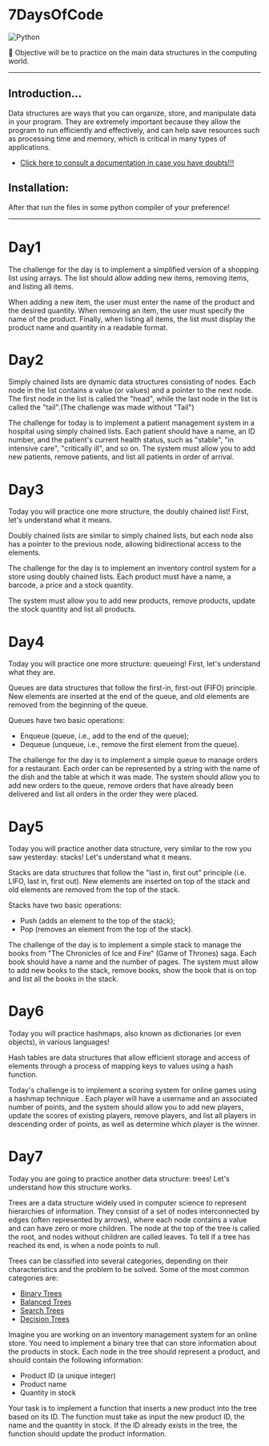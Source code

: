# 7DaysOfCode
![Python](https://img.shields.io/badge/-Python-181717?&logo=Python&logoColor=008000)

🐍 Objective will be to practice on the main data structures in the computing world.<br>

<hr>

## Introduction...
Data structures are ways that you can organize, store, and manipulate data in your program. They are extremely important because they allow the program to run efficiently and effectively, and can help save resources such as processing time and memory, which is critical in many types of applications.

* <a href="https://www.alura.com.br/artigos/estruturas-de-dados-introducao?utm_source=ActiveCampaign&utm_medium=email&utm_content=%237DaysOfCode+-+Estruturas+de+Dados+2%2F7%3A+%F0%9F%91%A9%F0%9F%8F%BD%E2%80%8D%F0%9F%92%BB+Lista+simplesmente+encadeada&utm_campaign=%5BAlura+%237Days+Of+Code%5D%28Js+e+DOM+-+3%C2%AA+Ed+%29+2%2F7&vgo_ee=DfWuDbj4hE4x2qva1tiCeSjQTVmsDgxDgP5NoKUTtWLtgg5ZHxwJEx45caw%3D%3AsvwHE3XI5GVfz3Nmb9SHyCzOjZHBYqGP">Click here to consult a documentation in case you have doubts!!!</a>

## Installation:
After that run the files in some python compiler of your preference!
<hr>

# Day1
The challenge for the day is to implement a simplified version of a shopping list using arrays. The list should allow adding new items, removing items, and listing all items.

When adding a new item, the user must enter the name of the product and the desired quantity. When removing an item, the user must specify the name of the product. Finally, when listing all items, the list must display the product name and quantity in a readable format.

# Day2
Simply chained lists are dynamic data structures consisting of nodes. Each node in the list contains a value (or values) and a pointer to the next node.
The first node in the list is called the "head", while the last node in the list is called the "tail".(The challenge was made without "Tail")

The challenge for today is to implement a patient management system in a hospital using simply chained lists.
Each patient should have a name, an ID number, and the patient's current health status, such as "stable", "in intensive care", "critically ill", and so on.
The system must allow you to add new patients, remove patients, and list all patients in order of arrival.

# Day3
Today you will practice one more structure, the doubly chained list! First, let's understand what it means.

Doubly chained lists are similar to simply chained lists, but each node also has a pointer to the previous node, allowing bidirectional access to the elements.

The challenge for the day is to implement an inventory control system for a store using doubly chained lists. Each product must have a name, a barcode, a price and a stock quantity.

The system must allow you to add new products, remove products, update the stock quantity and list all products.

# Day4
Today you will practice one more structure: queueing! First, let's understand what they are.

Queues are data structures that follow the first-in, first-out (FIFO) principle. New elements are inserted at the end of the queue, and old elements are removed from the beginning of the queue.

Queues have two basic operations:

   * Enqueue (queue, i.e., add to the end of the queue);
   * Dequeue (unqueue, i.e., remove the first element from the queue).
   
The challenge for the day is to implement a simple queue to manage orders for a restaurant. Each order can be represented by a string with the name of the dish and the table at which it was made. The system should allow you to add new orders to the queue, remove orders that have already been delivered and list all orders in the order they were placed.

# Day5
Today you will practice another data structure, very similar to the row you saw yesterday: stacks! Let's understand what it means.

Stacks are data structures that follow the "last in, first out" principle (i.e. LIFO, last in, first out). New elements are inserted on top of the stack and old elements are removed from the top of the stack.

Stacks have two basic operations:

   * Push (adds an element to the top of the stack);
   * Pop (removes an element from the top of the stack).
   
The challenge of the day is to implement a simple stack to manage the books from "The Chronicles of Ice and Fire" (Game of Thrones) saga. Each book should have a name and the number of pages. The system must allow to add new books to the stack, remove books, show the book that is on top and list all the books in the stack.

# Day6
Today you will practice hashmaps, also known as dictionaries (or even objects), in various languages!

Hash tables are data structures that allow efficient storage and access of elements through a process of mapping keys to values using a hash function.

Today's challenge is to implement a scoring system for online games using a hashmap technique . Each player will have a username and an associated number of points, and the system should allow you to add new players, update the scores of existing players, remove players, and list all players in descending order of points, as well as determine which player is the winner.

# Day7
Today you are going to practice another data structure: trees! Let's understand how this structure works.

Trees are a data structure widely used in computer science to represent hierarchies of information. They consist of a set of nodes interconnected by edges (often represented by arrows), where each node contains a value and can have zero or more children. The node at the top of the tree is called the root, and nodes without children are called leaves. To tell if a tree has reached its end, is when a node points to null.

Trees can be classified into several categories, depending on their characteristics and the problem to be solved. Some of the most common categories are:
      
   * <a href = "https://www.geeksforgeeks.org/binary-tree-data-structure/"> Binary Trees </a>
   * <a href = "https://www.geeksforgeeks.org/balanced-binary-tree/"> Balanced Trees </a>
   * <a href = "https://www.geeksforgeeks.org/binary-search-tree-data-structure/"> Search Trees </a>
   * <a href = "https://www.geeksforgeeks.org/decision-tree/"> Decision Trees </a>

Imagine you are working on an inventory management system for an online store. You need to implement a binary tree that can store information about the products in stock. Each node in the tree should represent a product, and should contain the following information:

      
   * Product ID (a unique integer)
   * Product name
   * Quantity in stock
   

Your task is to implement a function that inserts a new product into the tree based on its ID. The function must take as input the new product ID, the name and the quantity in stock. If the ID already exists in the tree, the function should update the product information.
